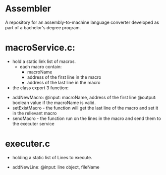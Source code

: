 # Assembler
A repository for an assembly-to-machine language converter developed as part of a bachelor's degree program.

# macroService.c: 
- hold a static link list of macros.
    * each macro contain:
        * macroName
        * address of the first line in the macro
        * address of the last line in the macro
- the class export 3 function:
* addNewMacro:
    @input: macroName, address of the first line
    @output: boolean value if the macroName is valid.
* setExistMacro - the function will get the last line of the macro and set it in the rellevant macro 
* sendMacro - the function run on the lines in the macro and send them to the executer service

# executer.c
- holding a static list of Lines to execute.
* addNewLine:
    @input: line object, fileName